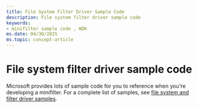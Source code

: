 ```yaml
---
title: File System Filter Driver Sample Code
description: File system filter driver sample code
keywords:
- minifilter sample code , WDK
ms.date: 04/30/2025
ms.topic: concept-article
---
```


# File system filter driver sample code

Microsoft provides lots of sample code for you to reference when you're developing a minifilter. For a complete list of samples, see [file system and filter driver samples](../samples/file-system-driver-samples.md).

